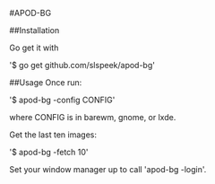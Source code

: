 #APOD-BG

##Installation

Go get it with

'$ go get github.com/slspeek/apod-bg'

##Usage
Once run:

'$ apod-bg -config CONFIG'

where CONFIG is in barewm, gnome, or lxde.


Get the last ten images:

'$ apod-bg -fetch 10'


Set your window manager up to call 'apod-bg -login'.
